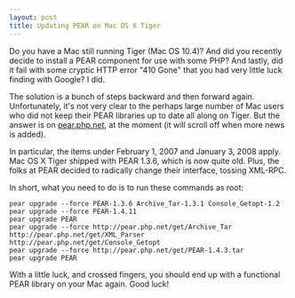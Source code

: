 ```yaml
---
layout: post
title: Updating PEAR on Mac OS X Tiger
---
```


Do you have a Mac still running Tiger (Mac OS 10.4)? And did you recently decide to install a PEAR component for use with some PHP? And lastly, did it fail with some cryptic HTTP error "410 Gone" that you had very little luck finding with Google? I did.

The solution is a bunch of steps backward and then forward again. Unfortunately, it's not very clear to the perhaps large number of Mac users who did not keep their PEAR libraries up to date all along on Tiger. But the answer is on [pear.php.net](http://pear.php.net/), at the moment (it will scroll off when more news is added).

In particular, the items under February 1, 2007 and January 3, 2008 apply. Mac OS X Tiger shipped with PEAR 1.3.6, which is now quite old. Plus, the folks at PEAR decided to radically change their interface, tossing XML-RPC.

In short, what you need to do is to run these commands as root:


    pear upgrade --force PEAR-1.3.6 Archive_Tar-1.3.1 Console_Getopt-1.2
    pear upgrade --force PEAR-1.4.11
    pear upgrade PEAR
    pear upgrade --force http://pear.php.net/get/Archive_Tar http://pear.php.net/get/XML_Parser http://pear.php.net/get/Console_Getopt
    pear upgrade --force http://pear.php.net/get/PEAR-1.4.3.tar
    pear upgrade PEAR

With a little luck, and crossed fingers, you should end up with a functional PEAR library on your Mac again. Good luck!

